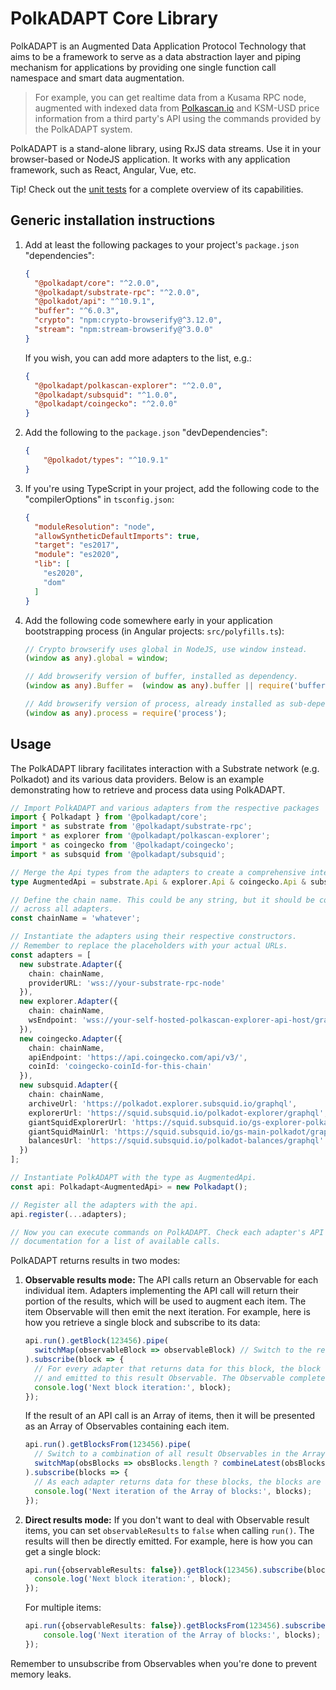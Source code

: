 # PolkADAPT Core Library

PolkADAPT is an Augmented Data Application Protocol Technology that aims to be a framework to serve as a data abstraction layer and piping mechanism for applications by providing one single function call namespace and smart data augmentation.

> For example, you can get realtime data from a Kusama RPC node, augmented with indexed data from [Polkascan.io](https://polkascan.io/) and KSM-USD price information from a third party's API using the commands provided by the PolkADAPT system.

PolkADAPT is a stand-alone library, using RxJS data streams. Use it in your browser-based or NodeJS application. It works with any application framework, such as React, Angular, Vue, etc.

Tip! Check out the [unit tests](https://github.com/polkascan/polkadapt/blob/main/projects/core/src/lib/core.spec.ts) for a complete overview of its capabilities.

## Generic installation instructions

1. Add at least the following packages to your project's `package.json` "dependencies":
    ```json
    {
      "@polkadapt/core": "^2.0.0",
      "@polkadapt/substrate-rpc": "^2.0.0",
      "@polkadot/api": "^10.9.1",
      "buffer": "^6.0.3",
      "crypto": "npm:crypto-browserify@^3.12.0",
      "stream": "npm:stream-browserify@^3.0.0"
    }
    ```
    If you wish, you can add more adapters to the list, e.g.:
    ```json
    {
      "@polkadapt/polkascan-explorer": "^2.0.0",
      "@polkadapt/subsquid": "^1.0.0",
      "@polkadapt/coingecko": "^2.0.0"
    }
    ```
   
2. Add the following to the `package.json` "devDependencies":
    ```json
    {
        "@polkadot/types": "^10.9.1"
    }
    ```

3. If you're using TypeScript in your project, add the following code to the "compilerOptions" in `tsconfig.json`:
    ```json
    {
      "moduleResolution": "node",
      "allowSyntheticDefaultImports": true,
      "target": "es2017",
      "module": "es2020",
      "lib": [
        "es2020",
        "dom"
      ]
    }
    ```
   
4. Add the following code somewhere early in your application bootstrapping process (in Angular projects: `src/polyfills.ts`):
    ```ts
    // Crypto browserify uses global in NodeJS, use window instead.
    (window as any).global = window;
    
    // Add browserify version of buffer, installed as dependency.
    (window as any).Buffer =  (window as any).buffer || require('buffer').Buffer;
    
    // Add browserify version of process, already installed as sub-dependency.
    (window as any).process = require('process');
    ```

## Usage

The PolkADAPT library facilitates interaction with a Substrate network (e.g. Polkadot) and its various data providers. Below is an example demonstrating how to retrieve and process data using PolkADAPT.

```ts
// Import PolkADAPT and various adapters from the respective packages
import { Polkadapt } from '@polkadapt/core';
import * as substrate from '@polkadapt/substrate-rpc';
import * as explorer from '@polkadapt/polkascan-explorer';
import * as coingecko from '@polkadapt/coingecko';
import * as subsquid from '@polkadapt/subsquid';

// Merge the Api types from the adapters to create a comprehensive interface.
type AugmentedApi = substrate.Api & explorer.Api & coingecko.Api & subsquid.Api;

// Define the chain name. This could be any string, but it should be consistent 
// across all adapters.
const chainName = 'whatever';

// Instantiate the adapters using their respective constructors. 
// Remember to replace the placeholders with your actual URLs.
const adapters = [
  new substrate.Adapter({
    chain: chainName,
    providerURL: 'wss://your-substrate-rpc-node'
  }),
  new explorer.Adapter({
    chain: chainName,
    wsEndpoint: 'wss://your-self-hosted-polkascan-explorer-api-host/graphql-ws'
  }),
  new coingecko.Adapter({
    chain: chainName,
    apiEndpoint: 'https://api.coingecko.com/api/v3/',
    coinId: 'coingecko-coinId-for-this-chain'
  }),
  new subsquid.Adapter({
    chain: chainName,
    archiveUrl: 'https://polkadot.explorer.subsquid.io/graphql',
    explorerUrl: 'https://squid.subsquid.io/polkadot-explorer/graphql',
    giantSquidExplorerUrl: 'https://squid.subsquid.io/gs-explorer-polkadot/graphql',
    giantSquidMainUrl: 'https://squid.subsquid.io/gs-main-polkadot/graphql',
    balancesUrl: 'https://squid.subsquid.io/polkadot-balances/graphql'
  })
];

// Instantiate PolkADAPT with the type as AugmentedApi.
const api: Polkadapt<AugmentedApi> = new Polkadapt();

// Register all the adapters with the api.
api.register(...adapters);

// Now you can execute commands on PolkADAPT. Check each adapter's API 
// documentation for a list of available calls.
```

PolkADAPT returns results in two modes:

1.  **Observable results mode:** The API calls return an Observable for each individual item. Adapters implementing the API call will return their portion of the results, which will be used to augment each item. The item Observable will then emit the next iteration. For example, here is how you retrieve a single block and subscribe to its data:
    ```ts
    api.run().getBlock(123456).pipe(
      switchMap(observableBlock => observableBlock) // Switch to the result Observable.
    ).subscribe(block => {
      // For every adapter that returns data for this block, the block data will be augmented
      // and emitted to this result Observable. The Observable completes after all adapters have returned their data.
      console.log('Next block iteration:', block);
    });
    ```
    If the result of an API call is an Array of items, then it will be presented as an Array of Observables containing each item.
    ```ts
    api.run().getBlocksFrom(123456).pipe(
      // Switch to a combination of all result Observables in the Array.
      switchMap(obsBlocks => obsBlocks.length ? combineLatest(obsBlocks) : of([]))
    ).subscribe(blocks => {
      // As each adapter returns data for these blocks, the blocks are augmented and emitted.
      console.log('Next iteration of the Array of blocks:', blocks);
    });
    ```

2.  **Direct results mode:** If you don't want to deal with Observable result items, you can set `observableResults` to `false` when calling `run()`. The results will then be directly emitted. For example, here is how you can get a single block: 
    ```ts
    api.run({observableResults: false}).getBlock(123456).subscribe(block => {
      console.log('Next block iteration:', block);
    });
    ```
    For multiple items:
    ```ts
    api.run({observableResults: false}).getBlocksFrom(123456).subscribe(blocks => {
        console.log('Next iteration of the Array of blocks:', blocks);
    });
    ```

Remember to unsubscribe from Observables when you're done to prevent memory leaks.
